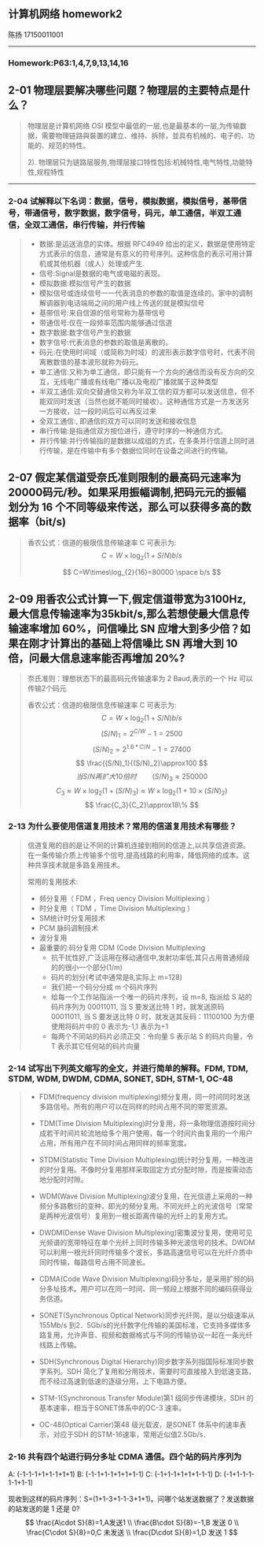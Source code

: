 ## 计算机网络 homework2

陈扬 17150011001

---

### Homework:P63:1,4,7,9,13,14,16

## 2-01 物理层要解决哪些问题？物理层的主要特点是什么？

>物理层是计算机网络 OSI 模型中最低的一层,也是最基本的一层,为传输数据，需要物理链路與裝置的建立、维持、拆除，並具有机械的、电子的、功能的、规范的特性。
>
>2). 物理层只为链路层服务,物理层接口特性包括:机械特性,电气特性,功能特性,规程特性

---

### 2-04 试解释以下名词：数据，信号，模拟数据，模拟信号，基带信号，带通信号，数字数据，数字信号，码元，单工通信，半双工通信，全双工通信，串行传输，并行传输

> - 数据:是运送消息的实体。根据 RFC4949 给出的定义，数据是使用特定方式表示的信息，通常是有意义的符号序列。这种信息的表示可用计算机或其他机器（或人）处理或产生.
> - 信号:Signal是数据的电气或电磁的表现。
> - 模拟数据:模拟信号产生的数据
> - 模拟信号或连续信号一一代表消息的参数的取值是连续的。家中的调制解调器到电话端局之间的用户线上传送的就是模拟信号
> - 基带信号:来自信源的信号常称为基带信号
> - 带通信号:仅在一段频率范围内能够通过信道
> - 数字数据:数字信号产生的数据
> - 数字信号:代表消息的参数的取值是离散的。
> - 码元:在使用时间域（或简称为时域）的波形表示数字信号时，代表不同离散数值的基本波形就称为码元。
> - 单工通信:又称为单工通信，即只能有一个方向的通信而没有反方向的交互，无线电广播或有线电广播以及电视广播就属于这种类型
> - 半双工通信:双向交替通信又称为半双工信的双方都可以发送信息，但不能双同时发送（当然也就不能同时接收）。这种通信方式是一方发送另一方接收，过一段时间后可以再反过来
> - 全双工通信:, 即通信的双方可以同时发送和接收信息
> - 串行传输:是指通信双方按位进行，遵守时序的一种通信方式。
> - 并行传输:并行传输指的是数据以成组的方式，在多条并行信道上同时进行传输，是在传输中有多个数据位同时在设备之间进行的传输。

## 2-07 假定某信道受奈氏准则限制的最高码元速率为20000码元/秒。如果采用振幅调制,把码元元的振幅划分为 16 个不同等级来传送，那么可以获得多高的数据率（bit/s)

> 香农公式：信道的极限信息传输速率 C 可表示为: 
> $$
> C=W\times \log_2(1+S/N)b/s
> $$
> 
> $$
> C=W\times\log_{2}{16}=80000 \space b/s
> $$

## 2-09 用香农公式计算一下,假定信道带宽为3100Hz,最大信息传输速率为35kbit/s,那么若想使最大信息传输速率增加 60%，问信噪比 SN 应增大到多少倍？如果在刚才计算出的基础上将信噪比 SN 再增大到 10 倍，问最大信息速率能否再增加 20%?

> 奈氏准则：理想状态下的最高码元传输速率为 2 Baud,表示的一个 Hz 可以传输2个码元
>
> 香农公式：信道的极限信息传输速率 C 可表示为: 
> $$
> C=W\times \log_2(1+S/N)b/s
> $$
> $$
> (S/N)_1=2^{C/W}-1=2500
> $$
> $$
> (S/N)_2=2^{1.6*C/N}-1=27400
> $$
> $$
> \frac{(S/N)_1}{(S/N)_2}\approx100
> $$
> $$
> 当 S/N 再扩大 10 倍时\qquad(S/N)_3\approx 250000
> $$
> $$
> C_3\approx W\times \log_2{(1+(S/N)_3)\approx W\times \log_2{(1+10\times(S/N)_2)} }
> $$
> $$
> \frac{C_3}{C_2}\approx18\%
> $$
> 

### 2-13 为什么要使用信道复用技术？常用的信道复用技术有哪些？

> 信道复用的目的是让不同的计算机连接到相同的信道上,以共享信道资源。在一条传输介质上传输多个信号,提高线路的利用率，降低网络的成本。这种共享技术就是多路复用技术。  
>
> 常用的复用技术:
>
> - 频分复用（ FDM ，Freq uency Division Multiplexing ）
> - 时分复用（ TDM ，Time Division Multiplexing ）
> - SM统计时分复用技术
> - PCM 脉码调制技术
> - 波分复用
> - 最重要的:码分复用 CDM (Code Division Multiplexing
>     - 抗干扰性好,广泛运用在移动通信中,发射功率低,其只占用普通频段的的很小一个部分(1/m)
>     - 码片的划分(考试中通常是8,实际上 m=128)
>     - 我们把一个码分分成 m 个码片序列
>     - 给每一个工作站指派一个唯一的码片序列，设 m=8, 指派给 S 站的码片序列为 00011011, 当 S 要发送比特 1 时，就发送原码 00011011, 当 S 要发送比特 0 时，就发送其反码：11100100 为方便使用将码片中的 0 表示为-1,1 表示为+1
>     - 每两个不同站的码片必须正交：令向量 S 表示站 S 的码片向量，令 T 表示其它任何站的码片向量

### 2-14 试写出下列英文缩写的全文，并进行简单的解释。FDM, TDM, STDM, WDM, DWDM, CDMA, SONET, SDH, STM-1, OC-48

>- FDM(frequency division multiplexing)频分复用，同一时间同时发送多路信号。所有的用户可以在同样的时间占用不同的带宽资源。  
>
>- TDM(Time Division Multiplexing)时分复用，将一条物理信道按时间分成若干时间片轮流地给多个用户使用，每一个时间片由复用的一个用户占用，所有用户在不同时间占用同样的频率宽度。  
>
>- STDM(Statistic Time Division Multiplexing)统计时分复用，一种改进的时分复用。不像时分复用那样采取固定方式分配时隙，而是按需动态地分配时时隙。  
>
>- WDM(Wave Division Multiplexing)波分复用，在光信道上采用的一种频分多路敷衍的变种，即光的频分复用。不同光纤上的光波信号（常常是两种光波信号）复用到一根长距离传输的光纤上的复用方式。  
>
>- DWDM(Dense Wave Division Multiplexing)密集波分复用，使用可见光频谱的宽带特征在单个光纤上同时传输多种光波信号的技术。DWDM 可以利用一根光纤同时传输多个波长，多路高速信号可以在光纤介质中同时传输，每路信号占用不同波长。  
>
>- CDMA(Code Wave Division Multiplexing)码分多址，是采用扩频的码分多址技术。用户可以在同一时间、同一频段上根据不同的编码获得业务信道。  
>
>- SONET(Synchronous Optical Network)同步光纤网，是以分级速率从155Mb/s 到2．5Gb/s的光纤数字化传输的美国标准，它支持多媒体多路复用，允许声音、视频和数据格式与不同的传输协议一起在一条光纤线路上传输。  
>
>- SDH(Synchronous Digital Hierarchy)同步数字系列指国际标准同步数字系列。SDH 简化了复用和分用技术，需要时可直接接入到低速支路，而不经过高速到低速的逐级分用，上下电路方便。  
>
>- STM-1(Synchronous Transfer Module)第1 级同步传递模块，SDH 的基本速率，相当于SONET体系中的OC-3 速率。  
>
>- OC-48(Optical Carrier)第48 级光载波，是SONET 体系中的速率表示，对应于SDH 的STM-16速率，常用近似值2.5Gb/s．  

### 2-16 共有四个站进行码分多址 CDMA 通信。四个站的码片序列为

A: (-1-1-1+1+1-1+1+1) B: (-1-1+1-1+1+1+1-1) C: (-1+1-1+1+1+1-1-1) D: (-1+1-1-1-1-1+1-1)

现收到这样的码片序列：S=(1+1-3+1-1-3+1+1)。问哪个站发送数据了？发送数据的站发送的是 1 还是 0?
$$
\frac{A\cdot S}{8}=1,A发送1
\\
\frac{B\cdot S}{8}=-1,B 发送 0
\\
\frac{C\cdot S}{8}=0,C 未发送
\\
\frac{D\cdot S}{8}=1,D 发送 1
$$
